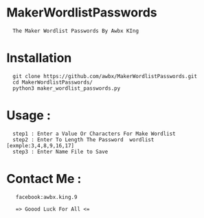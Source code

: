 # MakerWordlistPasswords
      The Maker Wordlist Passwords By Awbx KIng
# Installation
      git clone https://github.com/awbx/MakerWordlistPasswords.git
      cd MakerWordlistPasswords/
      python3 maker_wordlist_passwords.py
# Usage :
      step1 : Enter a Value Or Characters For Make Wordlist
      step2 : Enter To Length The Password  wordlist [exmple:3,4,8,9,16,17]
      step3 : Enter Name File to Save 
# Contact Me :
       facebook:awbx.king.9
       
       => Goood Luck For All <=
